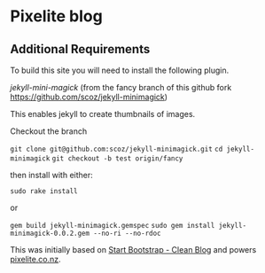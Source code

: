 # Pixelite blog

## Additional Requirements


To build this site you will need to install the following plugin.

*jekyll-mini-magick* (from the fancy branch of this github fork https://github.com/scoz/jekyll-minimagick)

This enables jekyll to create thumbnails of images.


Checkout the branch

`git clone git@github.com:scoz/jekyll-minimagick.git`
`cd jekyll-minimagick`
`git checkout -b test origin/fancy`

then install with either:

`sudo rake install`

or

`gem build jekyll-minimagick.gemspec`
`sudo gem install jekyll-minimagick-0.0.2.gem --no-ri --no-rdoc`

This was initially based on [Start Bootstrap - Clean Blog](https://github.com/IronSummitMedia/startbootstrap-clean-blog) and powers [pixelite.co.nz](http://www.pixelite.co.nz/).
